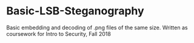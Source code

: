 # Basic-LSB-Steganography
Basic embedding and decoding of .png files of the same size. Written as coursework for Intro to Security, Fall 2018
